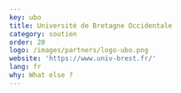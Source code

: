 ```yaml
---
key: ubo
title: Université de Bretagne Occidentale
category: soutien
order: 20
logo: /images/partners/logo-ubo.png
website: 'https://www.univ-brest.fr/'
lang: fr
why: What else ?
---
```

